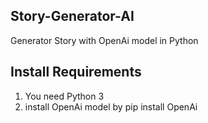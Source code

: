 ## Story-Generator-AI
Generator Story with OpenAi model in Python 

## Install Requirements
1. You need Python 3
2. install OpenAi model by pip install OpenAi

